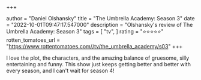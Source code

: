 +++

author = "Daniel Olshansky"
title = "The Umbrella Academy: Season 3"
date = "2022-10-01T09:47:17.547000"
description = "Olshansky's review of The Umbrella Academy: Season 3"
tags = [
    "tv",
]
rating = "⭐⭐⭐⭐⭐"
rotten_tomatoes_url = "https://www.rottentomatoes.com//tv/the_umbrella_academy/s03"
+++

I love the plot, the characters, and the amazing balance of gruesome, silly entertaining and funny. This show just keeps getting better and better with every season, and I can't wait for season 4!

